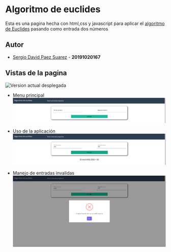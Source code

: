 # Algoritmo de euclides

Esta es una pagina hecha con html,css y javascript
para aplicar el [algoritmo de Euclides](https://es.khanacademy.org/computing/computer-science/cryptography/modarithmetic/a/the-euclidean-algorithm) pasando como entrada dos números

## Autor

- [Sergio David Paez Suarez](https://github.com/spaezsuarez) - **20191020167**

## Vistas de la pagina

![Version actual desplegada](https://spaezsuarez.github.io/algoritmo-euclides/)

- Menu principal
![Menu Principal](doc/1.png)

- Uso de la aplicación
![Uso de la app](doc/2.png)

- Manejo de entradas invalidas
![Manejo entradas invalidas](doc/3.png)
